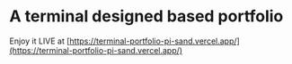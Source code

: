 # A terminal designed based portfolio

Enjoy it LIVE at [https://terminal-portfolio-pi-sand.vercel.app/](https://terminal-portfolio-pi-sand.vercel.app/)

